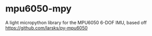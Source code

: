 # mpu6050-mpy
A light micropython library for the MPU6050 6-DOF IMU, based off https://github.com/larsks/py-mpu6050
